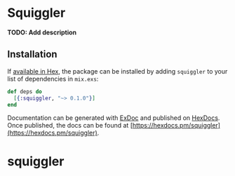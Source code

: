 # Squiggler

**TODO: Add description**

## Installation

If [available in Hex](https://hex.pm/docs/publish), the package can be installed
by adding `squiggler` to your list of dependencies in `mix.exs`:

```elixir
def deps do
  [{:squiggler, "~> 0.1.0"}]
end
```

Documentation can be generated with [ExDoc](https://github.com/elixir-lang/ex_doc)
and published on [HexDocs](https://hexdocs.pm). Once published, the docs can
be found at [https://hexdocs.pm/squiggler](https://hexdocs.pm/squiggler).

# squiggler
